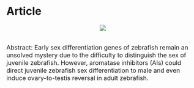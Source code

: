 # Article
<div align=center>
  <img src="https://user-images.githubusercontent.com/47686371/153539246-d70a6b02-d0ad-4f67-a281-bf0879711721.png">
</div>
<br>

<font size=3>
  <p>
    Abstract: Early sex differentiation genes of zebrafish remain an unsolved mystery due to the difficulty to distinguish the sex of juvenile zebrafish. However, aromatase inhibitors (AIs) could direct juvenile zebrafish sex differentiation to male and even induce ovary-to-testis reversal in adult zebrafish.
  
  </p>
</font>

